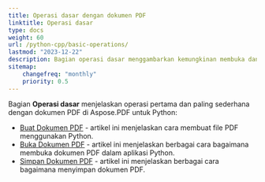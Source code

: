 ```yaml
---
title: Operasi dasar dengan dokumen PDF
linktitle: Operasi dasar
type: docs
weight: 60
url: /python-cpp/basic-operations/
lastmod: "2023-12-22"
description: Bagian operasi dasar menggambarkan kemungkinan membuka dan menyimpan dokumen PDF menggunakan Aspose.PDF untuk Python melalui C++.
sitemap:
    changefreq: "monthly"
    priority: 0.5
---
```


Bagian **Operasi dasar** menjelaskan operasi pertama dan paling sederhana dengan dokumen PDF di Aspose.PDF untuk Python:

- [Buat Dokumen PDF](/pdf/python-cpp/create-document/) - artikel ini menjelaskan cara membuat file PDF menggunakan Python.
- [Buka Dokumen PDF](/pdf/python-cpp/open-pdf-document/) - artikel ini menjelaskan berbagai cara bagaimana membuka dokumen PDF dalam aplikasi Python.
- [Simpan Dokumen PDF](/pdf/python-cpp/save-pdf-document/) - artikel ini menjelaskan berbagai cara bagaimana menyimpan dokumen PDF.